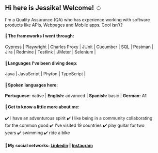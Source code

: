 ## Hi here is Jessika! Welcome! :relaxed:

I'm a Quality Assurance (QA) who has experience working with software products like APIs, Webpages and Mobile apps. Cool isn't?

#### :mag_right:The frameworks I went through:

Cypress | Playwright | Charles Proxy | JUnit | Cucumber | SQL | Postman | Jira | Redmine | Testlink | JMeter | Selenium | 

#### :mag_right:Languages I've been diving deep:

Java | JavaScript | Phyton | TypeScript |

#### :mag_right:Spoken languages here: 

**Portuguese:** native | **English:** advanced | **Spanish:** basic | **German:** A1 

#### :mag_right:Get to know a little more about me: 

:heavy_check_mark: I have an adventurous spirit :heavy_check_mark: I like being in a community collaborating for the common good :heavy_check_mark: I've visited 19 countries :heavy_check_mark: play guitar for two years :heavy_check_mark: swimming :heavy_check_mark: ride a bike

#### :mag_right:My social networks: [Linkedin](https://www.linkedin.com/in/jessika-gomes/) | [Instagram](https://www.instagram.com/jessika__gomes/)






